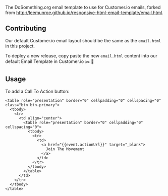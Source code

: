 The DoSomething.org email template to use for Customer.io emails, forked from http://leemunroe.github.io/responsive-html-email-template/email.html.

## Contributing

Our default Customer.io email layout should be the same as the `email.html` in this project.

To deploy a new release, copy paste the new `email.html` content into our default Email Template in Customer.io :scissors: :art:

## Usage

To add a Call To Action button:

```
<table role="presentation" border="0" cellpadding="0" cellspacing="0" class="btn btn-primary">
  <tbody>
    <tr>
      <td align="center">
        <table role="presentation" border="0" cellpadding="0" cellspacing="0">
          <tbody>
            <tr>
              <td>
                <a href="{{event.actionUrl}}" target="_blank">
                  Join The Movement
                </a>
              </td>
            </tr>
          </tbody>
        </table>
      </td>
    </tr>
  </tbody>
</table>
```
